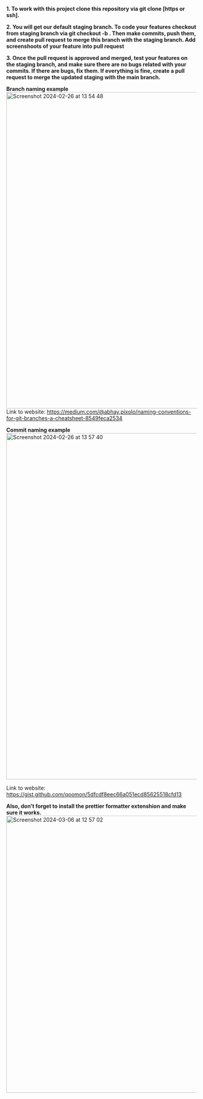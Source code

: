   **1. To work with this project clone this repository via git clone [https or ssh].**  
  
  **2. You will get our default staging branch. To code your features checkout from staging branch via git checkout -b <branch-name>. Then make commits, push them, and create pull request to merge this branch with the staging branch. Add screenshoots of your feature into pull request**  
  
  **3. Once the pull request is approved and merged, test your features on the staging branch, and make sure there are no bugs related with your commits. If there are bugs, fix them. If everything is fine, create a pull request to merge the updated staging with the main branch.**  

   **Branch naming example**
<img width="836" alt="Screenshot 2024-02-26 at 13 54 48" src="https://github.com/SierraCSWebDev/WebsiteProject/assets/93590594/128f4822-9225-4c6e-8cd5-cd8b2c5643d4">
Link to website: https://medium.com/@abhay.pixolo/naming-conventions-for-git-branches-a-cheatsheet-8549feca2534

  **Commit naming example**
<img width="915" alt="Screenshot 2024-02-26 at 13 57 40" src="https://github.com/SierraCSWebDev/WebsiteProject/assets/93590594/c8f39c25-86ea-4021-83af-e0bf444ddc47">

Link to website: https://gist.github.com/qoomon/5dfcdf8eec66a051ecd85625518cfd13

  **Also, don't forget to install the prettier formatter extenshion and make sure it works.**
<img width="732" alt="Screenshot 2024-03-06 at 12 57 02" src="https://github.com/SierraCSWebDev/WebsiteProject/assets/93590594/d449f8a3-a0db-4ee0-a883-51d4ee91fb76">

